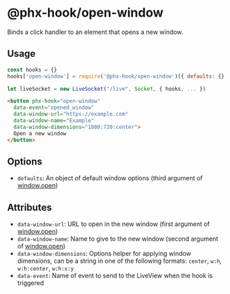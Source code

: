# @phx-hook/open-window

Binds a click handler to an element that opens a new window.

## Usage

```js
const hooks = {}
hooks['open-window'] = require('@phx-hook/open-window')({ defaults: {} })

let liveSocket = new LiveSocket("/live", Socket, { hooks, ... })
```

```html
<button phx-hook="open-window"
  data-event="opened_window"
  data-window-url="https://example.com"
  data-window-name="Example"
  data-window-dimensions="1080:720:center">
  Open a new window
</button>
```

## Options

* `defaults`: An object of default window options (third argument of [window.open](https://developer.mozilla.org/en-US/docs/Web/API/Window/open))

## Attributes

* `data-window-url`: URL to open in the new window (first argument of [window.open](https://developer.mozilla.org/en-US/docs/Web/API/Window/open))
* `data-window-name`: Name to give to the new window (second argument of [window.open](https://developer.mozilla.org/en-US/docs/Web/API/Window/open))
* `data-window-dimensions`: Options helper for applying window dimensions, can be a string in one of the following formats: `center`, `w:h`, `w:h:center`, `w:h:x:y`
* `data-event`: Name of event to send to the LiveView when the hook is triggered
